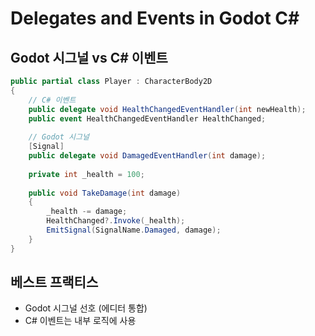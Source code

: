
# Delegates and Events in Godot C#

## Godot 시그널 vs C# 이벤트

```csharp
public partial class Player : CharacterBody2D
{
    // C# 이벤트
    public delegate void HealthChangedEventHandler(int newHealth);
    public event HealthChangedEventHandler HealthChanged;
    
    // Godot 시그널
    [Signal]
    public delegate void DamagedEventHandler(int damage);
    
    private int _health = 100;
    
    public void TakeDamage(int damage)
    {
        _health -= damage;
        HealthChanged?.Invoke(_health);
        EmitSignal(SignalName.Damaged, damage);
    }
}
```

## 베스트 프랙티스
- Godot 시그널 선호 (에디터 통합)
- C# 이벤트는 내부 로직에 사용
